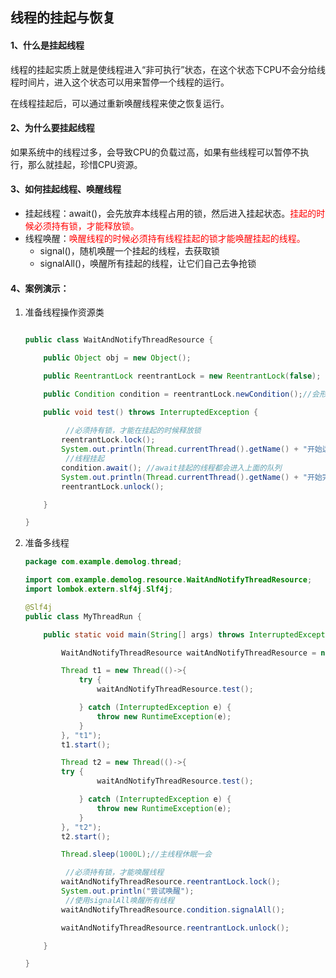 ## 线程的挂起与恢复



#### 1、什么是挂起线程

线程的挂起实质上就是使线程进入“非可执行”状态，在这个状态下CPU不会分给线程时间片，进入这个状态可以用来暂停一个线程的运行。

在线程挂起后，可以通过重新唤醒线程来使之恢复运行。



#### 2、为什么要挂起线程

如果系统中的线程过多，会导致CPU的负载过高，如果有些线程可以暂停不执行，那么就挂起，珍惜CPU资源。



#### 3、如何挂起线程、唤醒线程

- 挂起线程：await()，会先放弃本线程占用的锁，然后进入挂起状态。<font color="red">挂起的时候必须持有锁，才能释放锁。</font>
- 线程唤醒：<font color="red">唤醒线程的时候必须持有线程挂起的锁才能唤醒挂起的线程。</font>
  - signal()，随机唤醒一个挂起的线程，去获取锁
  - signalAll()，唤醒所有挂起的线程，让它们自己去争抢锁



#### 4、案例演示：

1. 准备线程操作资源类

   ```java
   
   public class WaitAndNotifyThreadResource {
   
       public Object obj = new Object();
   
       public ReentrantLock reentrantLock = new ReentrantLock(false);
   
       public Condition condition = reentrantLock.newCondition();//会形成一个队列
   
       public void test() throws InterruptedException {
   				
         	//必须持有锁，才能在挂起的时候释放锁
           reentrantLock.lock();
           System.out.println(Thread.currentThread().getName() + "开始运行");
         	//线程挂起
           condition.await(); //await挂起的线程都会进入上面的队列
           System.out.println(Thread.currentThread().getName() + "开始完毕");
           reentrantLock.unlock();
   
       }
   
   }
   
   ```

2. 准备多线程

   ```java
   package com.example.demolog.thread;
   
   import com.example.demolog.resource.WaitAndNotifyThreadResource;
   import lombok.extern.slf4j.Slf4j;
   
   @Slf4j
   public class MyThreadRun {
   
       public static void main(String[] args) throws InterruptedException {
   
           WaitAndNotifyThreadResource waitAndNotifyThreadResource = new WaitAndNotifyThreadResource();
   
           Thread t1 = new Thread(()->{
               try {
                   waitAndNotifyThreadResource.test();
   
               } catch (InterruptedException e) {
                   throw new RuntimeException(e);
               }
           }, "t1");
           t1.start();
   
           Thread t2 = new Thread(()->{
           try {
                   waitAndNotifyThreadResource.test();
   
               } catch (InterruptedException e) {
                   throw new RuntimeException(e);
               }
           }, "t2");
           t2.start();
   
           Thread.sleep(1000L);//主线程休眠一会
   
         	//必须持有锁，才能唤醒线程
           waitAndNotifyThreadResource.reentrantLock.lock();
           System.out.println("尝试唤醒");
         	//使用signalAll唤醒所有线程
           waitAndNotifyThreadResource.condition.signalAll();
   
           waitAndNotifyThreadResource.reentrantLock.unlock();
   
       }
   
   }
   
   ```

   

